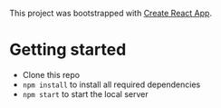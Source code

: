 This project was bootstrapped with [Create React App](https://github.com/facebook/create-react-app).

# Getting started
* Clone this repo
* `npm install` to install all required dependencies
* `npm start` to start the local server

